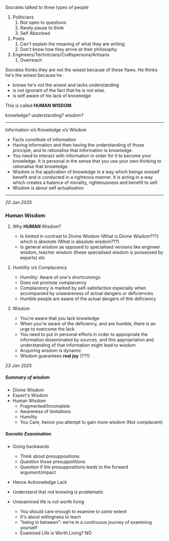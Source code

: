 
Socrates talked to three types of people

1. Politicians
	1. Not open to questions
	2. Rarely pause to think
	3. Self Absorbed
2. Poets
	1. Can't explain the meaning of what they are writing
	2. Don't know how they arrive at their philosophy
3. Engineers/Technicians/Craftspersons/Artisans
	1. Overreach

Socrates thinks they are not the wisest because of these flaws.
He thinks he's the wisest because he :
- knows he's not the wisest and lacks understanding
- is not ignorant of the fact that he is not wise. 
- is self aware of his lack of knowledge 

This is called **HUMAN WISDOM**.

knowledge? understanding? wisdom?

---
Information v/s Knowledge v/s Wisdom

- Facts constitute of information
- Having information and then having the understanding of those principle, and to rationalise that information is knowledge.
- You need to interact with information in order for it to become your knowledge. It is personal in the sense that you use your own thinking to rationalise that knowledge.
- Wisdom is the application of knowledge in a way which beings oneself benefit and is conducted in a righteous manner. It is acting in a way which creates a balance of morality, righteousness and benefit to self.
- Wisdom is about self actualisation

---
*20 Jan 2025*

### Human Wisdom

1. Why **HUMAN** Wisdom?
	- Is limited in contrast to Divine Wisdom (What is Divine Wisdom???) which is absolute (What is absolute wisdom???)
	- Is general wisdom as opposed to specialised versions like engineer wisdom, teacher wisdom (these specialised wisdom is possessed by experts) etc
	
2. Humility v/s Complacency
	- Humility: Aware of one's shortcomings
	- Does not promote complacency
	- Complacency is marked by self-satisfaction especially when accompanied by unawareness of actual dangers or deficiencies
	- Humble people are aware of the actual dangers of this deficiency

3. Wisdom
	- You're aware that you lack knowledge
	- When you're aware of the deficiency, and are humble, there is an urge to overcome the lack.
	- You need to put in personal efforts in order to appropriate the information disseminated by sources, and this appropriation and understanding of that information might lead to wisdom
	- Acquiring wisdom is dynamic
	- Wisdom guarantees **real joy** (???)

*23 Jan 2025*

##### Summary of wisdom

- Divine Wisdom
- Expert's Wisdom
- Human Wisdom
	- Fragmented/Incomplete
	- Awareness of limitations
	- Humility
	- You Care, hence you attempt to gain more wisdom (Not complacent)

##### Socratic Examination
- Going backwards
	- Think about presuppositions
	- Question those presuppotitions
	- Question if the presuppositions leads to the forward argument/impact
- Hence Acknowledge Lack
- Understand that not knowing is problematic

- Unexamined life is not worth living
	- You should care enough to examine to *some* extent
	- It's about willingness to learn
	- "being in between": we're in a continuous journey of examining yourself
	- Examined Life is Worth Living? NO
